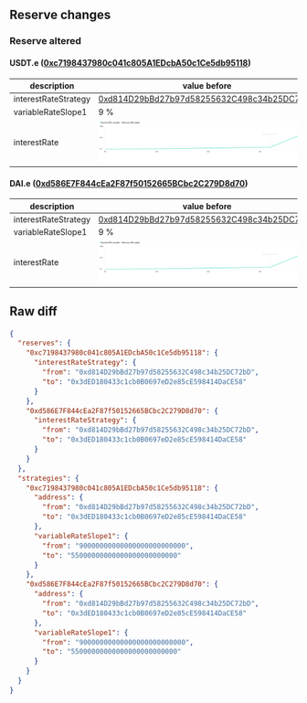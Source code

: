 ## Reserve changes

### Reserve altered

#### USDT.e ([0xc7198437980c041c805A1EDcbA50c1Ce5db95118](https://snowtrace.io/address/0xc7198437980c041c805A1EDcbA50c1Ce5db95118))

| description | value before | value after |
| --- | --- | --- |
| interestRateStrategy | [0xd814D29bBd27b97d58255632C498c34b25DC72bD](https://snowtrace.io/address/0xd814D29bBd27b97d58255632C498c34b25DC72bD) | [0x3dED180433c1cb0B0697eD2e85cE598414DaCE58](https://snowtrace.io/address/0x3dED180433c1cb0B0697eD2e85cE598414DaCE58) |
| variableRateSlope1 | 9 % | 5.5 % |
| interestRate | ![before](/.assets/98c2411f2477e6bdf780a851943fb60548498e8f.svg) | ![after](/.assets/a7e1d9cbd28e5095f34b408a31e31e36a127ecea.svg) |

#### DAI.e ([0xd586E7F844cEa2F87f50152665BCbc2C279D8d70](https://snowtrace.io/address/0xd586E7F844cEa2F87f50152665BCbc2C279D8d70))

| description | value before | value after |
| --- | --- | --- |
| interestRateStrategy | [0xd814D29bBd27b97d58255632C498c34b25DC72bD](https://snowtrace.io/address/0xd814D29bBd27b97d58255632C498c34b25DC72bD) | [0x3dED180433c1cb0B0697eD2e85cE598414DaCE58](https://snowtrace.io/address/0x3dED180433c1cb0B0697eD2e85cE598414DaCE58) |
| variableRateSlope1 | 9 % | 5.5 % |
| interestRate | ![before](/.assets/98c2411f2477e6bdf780a851943fb60548498e8f.svg) | ![after](/.assets/a7e1d9cbd28e5095f34b408a31e31e36a127ecea.svg) |

## Raw diff

```json
{
  "reserves": {
    "0xc7198437980c041c805A1EDcbA50c1Ce5db95118": {
      "interestRateStrategy": {
        "from": "0xd814D29bBd27b97d58255632C498c34b25DC72bD",
        "to": "0x3dED180433c1cb0B0697eD2e85cE598414DaCE58"
      }
    },
    "0xd586E7F844cEa2F87f50152665BCbc2C279D8d70": {
      "interestRateStrategy": {
        "from": "0xd814D29bBd27b97d58255632C498c34b25DC72bD",
        "to": "0x3dED180433c1cb0B0697eD2e85cE598414DaCE58"
      }
    }
  },
  "strategies": {
    "0xc7198437980c041c805A1EDcbA50c1Ce5db95118": {
      "address": {
        "from": "0xd814D29bBd27b97d58255632C498c34b25DC72bD",
        "to": "0x3dED180433c1cb0B0697eD2e85cE598414DaCE58"
      },
      "variableRateSlope1": {
        "from": "90000000000000000000000000",
        "to": "55000000000000000000000000"
      }
    },
    "0xd586E7F844cEa2F87f50152665BCbc2C279D8d70": {
      "address": {
        "from": "0xd814D29bBd27b97d58255632C498c34b25DC72bD",
        "to": "0x3dED180433c1cb0B0697eD2e85cE598414DaCE58"
      },
      "variableRateSlope1": {
        "from": "90000000000000000000000000",
        "to": "55000000000000000000000000"
      }
    }
  }
}
```